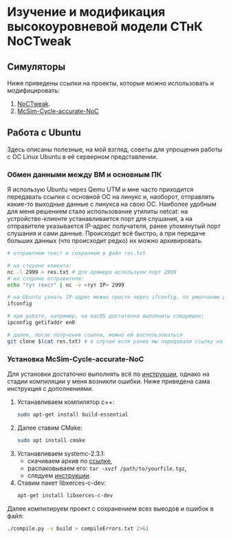 # Изучение и модификация высокоуровневой модели СТнК NoCTweak

## Симуляторы
Ниже приведены ссылки на проекты, которые можно использовать и модифицировать:
1. [NoCTweak](https://sourceforge.net/projects/noctweak/files/v0.9.3/noctweak-v0.9.3.tar.gz/download).
2. [McSim-Cycle-accurate-NoC](https://github.com/DreamCloud-Project/McSim-Cycle-accurate-NoC)

## Работа с Ubuntu
Здесь описаны полезные, на мой взгляд, советы для упрощения работы с ОС Linux Ubuntu в её серверном представлении.

### Обмен данными между ВМ и основным ПК
Я использую Ubuntu через Qemu UTM и мне часто приходится передавать ссылки с основной ОС на линукс и, наоборот, отправлять какие-то выходные данные с линукса на свою ОС. Наиболее удобным для меня решением стало использование утилиты netcat: на устройстве-клиенте устанавливается порт для слушания, а на отправителе указывается IP-адрес получателя, ранее упомянутый порт слушания и сами данные. Происходит всё быстро, а при передаче больших данных (что происходит редко) их можно архивировать.

```bash
# отправляем текст и сохраняем в файл res.txt

# на стороне клиента: 
nc -l 2999 > res.txt # для примера используем порт 2999
# на стороне отправителя:
echo "тут текст" | nc -v <тут IP> 2999

# на Ubuntu узнать IP-адрес можно просто через ifconfig, по умолчанию для работы по wi-fi используется enp0s1, а интересующий нас адрес располагается в поле inet
ifconfig

# при работе, например, на macOS достаточно выполнить следующее:
ipconfig getifaddr en0

# далее, после получения ссылки, можно ей воспользоваться
git clone $(cat res.txt) # в случае если ранее мы передавали ссылку на репозиторий
```

### Установка McSim-Cycle-accurate-NoC
Для установки достаточно выполнять всё по [инструкции](https://github.com/DreamCloud-Project/McSim-Cycle-accurate-NoC), однако на стадии компиляции у меня возникли ошибки. Ниже приведена сама инструкция с дополнениями.

1. Устанавливаем компилятор c++:
    ```bash
    sudo apt-get install build-essential
    ```
2. Далее ставим CMake:
    ```bash
    sudo apt install cmake
    ```
3. Устанавливаем systemc-2.3.1:
    - скачиваем архив по [ссылке](https://accellera.org/images/downloads/standards/systemc/systemc-2.3.1.tgz),
    - распаковываем его: `tar -xvzf /path/to/yourfile.tgz`, 
    - следуем [инструкции](https://howto.tech.blog/2016/11/27/installing-systemc-2-3-1/).
4. Ставим пакет libxerces-c-dev: 
    ```bash
    apt-get install libxerces-c-dev
    ```

Далее компилируем проект с сохранением всех выводов и ошибок в файл:
```bash
./compile.py -v build > compileErrors.txt 2>&1
```
